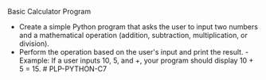 Basic Calculator Program

- Create a simple Python program that asks the user to input two numbers and a mathematical operation (addition, subtraction, multiplication, or division).
- Perform the operation based on the user's input and print the result.
    -Example: If a user inputs 10, 5, and +, your program should display 10 + 5 = 15.
#   P L P - P Y T H O N - C 7  
 